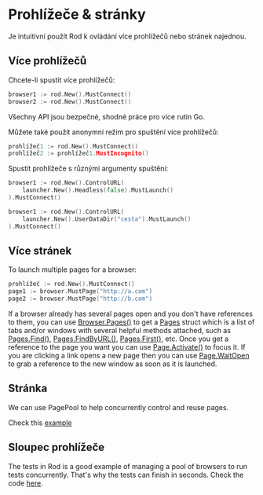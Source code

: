 # Prohlížeče & stránky

Je intuitivní použít Rod k ovládání více prohlížečů nebo stránek najednou.

## Více prohlížečů

Chcete-li spustit více prohlížečů:

```go
browser1 := rod.New().MustConnect()
browser2 := rod.New().MustConnect()
```

Všechny API jsou bezpečné, shodné práce pro více rutin Go.

Můžete také použít anonymní režim pro spuštění více prohlížečů:

```go
prohlížeč1 := rod.New().MustConnect()
prohlížeč2 := prohlížeč1.MustIncognito()
```

Spustit prohlížeče s různými argumenty spuštění:

```go
browser1 := rod.New().ControlURL(
    launcher.New().Headless(false).MustLaunch()
).MustConnect()

browser1 := rod.New().ControlURL(
    launcher.New().UserDataDir("cesta").MustLaunch()
).MustConnect()
```

## Více stránek

To launch multiple pages for a browser:

```go
prohlížeč := rod.New().MustConnect()
page1 := browser.MustPage("http://a.com")
page2 := browser.MustPage("http://b.com")
```

If a browser already has several pages open and you don't have references to them, you can use [Browser.Pages()](https://pkg.go.dev/github.com/go-rod/rod#Browser.Pages) to get a [Pages](https://pkg.go.dev/github.com/go-rod/rod#Pages) struct which is a list of tabs and/or windows with several helpful methods attached, such as [Pages.Find()](https://pkg.go.dev/github.com/go-rod/rod#Pages.Find), [Pages.FindByURL()](https://pkg.go.dev/github.com/go-rod/rod#Pages.FindByURL), [Pages.First()](https://pkg.go.dev/github.com/go-rod/rod#Pages.First), etc. Once you get a reference to the page you want you can use [Page.Activate()](https://pkg.go.dev/github.com/go-rod/rod#Page.Activate) to focus it. If you are clicking a link opens a new page then you can use [Page.WaitOpen](https://pkg.go.dev/github.com/go-rod/rod#Page.WaitOpen) to grab a reference to the new window as soon as it is launched.

## Stránka

We can use PagePool to help concurrently control and reuse pages.

Check this [example](https://github.com/go-rod/rod/blob/46baf3aad803ed5cd8671aa325cbae4e297a89a4/examples_test.go#L533)

## Sloupec prohlížeče

The tests in Rod is a good example of managing a pool of browsers to run tests concurrently. That's why the tests can finish in seconds. Check the code [here](https://github.com/go-rod/rod/blob/46baf3aad803ed5cd8671aa325cbae4e297a89a4/setup_test.go#L59).
